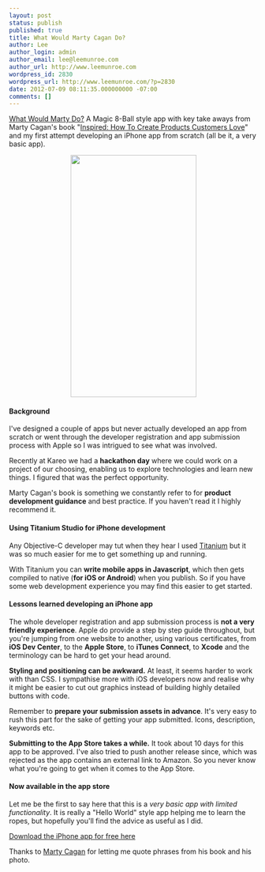 ```yaml
---
layout: post
status: publish
published: true
title: What Would Marty Cagan Do?
author: Lee
author_login: admin
author_email: lee@leemunroe.com
author_url: http://www.leemunroe.com
wordpress_id: 2830
wordpress_url: http://www.leemunroe.com/?p=2830
date: 2012-07-09 08:11:35.000000000 -07:00
comments: []
---
```

<a href="http://j.mp/whatwouldmartydo">What Would Marty Do?</a> A Magic 8-Ball style app with key take aways from Marty Cagan's book "<a href="http://www.amazon.com/gp/product/0981690408/ref=as_li_ss_tl?ie=UTF8&amp;tag=leemun-20&amp;linkCode=as2&amp;camp=1789&amp;creative=390957&amp;creativeASIN=0981690408">Inspired: How To Create Products Customers Love</a>" and my first attempt developing an iPhone app from scratch (all be it, a very basic app).

<p style="text-align:center"><a href="http://j.mp/whatwouldmartydo"><img src="http://www.leemunroe.com/wp-content/uploads/wwmd.jpg" alt="" width="255" height="490" /></a></p>
<h4>Background</h4>
I've designed a couple of apps but never actually developed an app from scratch or went through the developer registration and app submission process with Apple so I was intrigued to see what was involved.

Recently at Kareo we had a <strong>hackathon day</strong> where we could work on a project of our choosing, enabling us to explore technologies and learn new things. I figured that was the perfect opportunity.

Marty Cagan's book is something we constantly refer to for <strong>product development guidance</strong> and best practice. If you haven't read it I highly recommend it.
<h4>Using Titanium Studio for iPhone development</h4>
Any Objective-C developer may tut when they hear I used <a href="http://www.appcelerator.com/platform/titanium-studio/">Titanium</a> but it was so much easier for me to get something up and running.

With Titanium you can <strong>write mobile apps in Javascript</strong>, which then gets compiled to native (<strong>for iOS or Android</strong>) when you publish. So if you have some web development experience you may find this easier to get started.
<h4>Lessons learned developing an iPhone app</h4>
The whole developer registration and app submission process is <strong>not a very friendly experience</strong>. Apple do provide a step by step guide throughout, but you're jumping from one website to another, using various certificates, from <strong>iOS Dev Center</strong>, to the <strong>Apple Store</strong>, to <strong>iTunes Connect</strong>, to <strong>Xcode</strong> and the terminology can be hard to get your head around.

<strong>Styling and positioning can be awkward.</strong> At least, it seems harder to work with than CSS. I sympathise more with iOS developers now and realise why it might be easier to cut out graphics instead of building highly detailed buttons with code.

Remember to <strong>prepare your submission assets in advance</strong>. It's very easy to rush this part for the sake of getting your app submitted. Icons, description, keywords etc.

<strong>Submitting to the App Store takes a while.</strong> It took about 10 days for this app to be approved. I've also tried to push another release since, which was rejected as the app contains an external link to Amazon. So you never know what you're going to get when it comes to the App Store.

<h4>Now available in the app store</h4>
Let me be the first to say here that this is a <em>very basic app with limited functionality</em>. It is really a "Hello World" style app helping me to learn the ropes, but hopefully you'll find the advice as useful as I did.

<a class="button primary" href="http://j.mp/whatwouldmartydo">Download the iPhone app for free here</a>

Thanks to <a href="https://twitter.com/cagan">Marty Cagan</a> for letting me quote phrases from his book and his photo.
